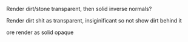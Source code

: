 Render dirt/stone transparent, then solid inverse normals?

Render dirt shit as transparent, insiginificant so not show dirt behind it


ore render as solid opaque 